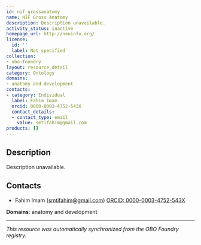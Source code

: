 ```yaml
---
id: nif_grossanatomy
name: NIF Gross Anatomy
description: Description unavailable.
activity_status: inactive
homepage_url: http://neuinfo.org/
license:
  id: ''
  label: Not specified
collection:
- obo-foundry
layout: resource_detail
category: Ontology
domains:
- anatomy and development
contacts:
- category: Individual
  label: Fahim Imam
  orcid: 0000-0003-4752-543X
  contact_details:
  - contact_type: email
    value: smtifahim@gmail.com
products: []
---
```


## Description

Description unavailable.

## Contacts

- Fahim Imam (smtifahim@gmail.com) [ORCID: 0000-0003-4752-543X](https://orcid.org/0000-0003-4752-543X)

**Domains**: anatomy and development

---

*This resource was automatically synchronized from the OBO Foundry registry.*
